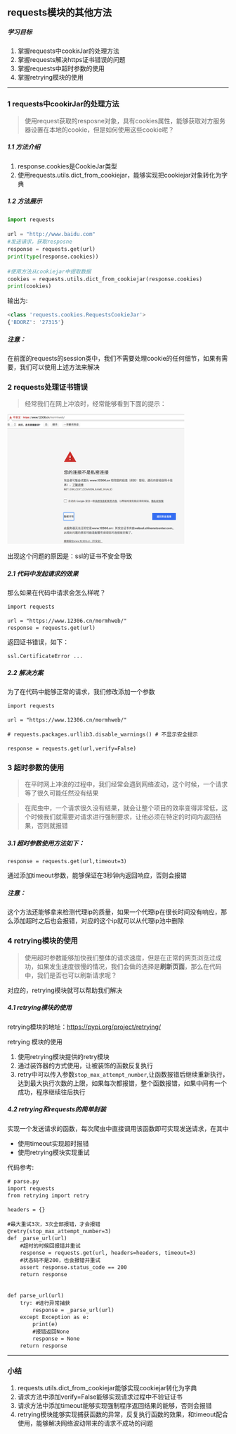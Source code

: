 ## requests模块的其他方法

##### 学习目标
1. 掌握requests中cookirJar的处理方法
2. 掌握requests解决https证书错误的问题
3. 掌握requests中超时参数的使用
4. 掌握retrying模块的使用
_________________

### 1 requests中cookirJar的处理方法
> 使用request获取的resposne对象，具有cookies属性，能够获取对方服务器设置在本地的cookie，但是如何使用这些cookie呢？

##### 1.1 方法介绍
1. response.cookies是CookieJar类型
2. 使用requests.utils.dict_from_cookiejar，能够实现把cookiejar对象转化为字典


##### 1.2 方法展示

```python
import requests

url = "http://www.baidu.com"
#发送请求，获取resposne
response = requests.get(url)
print(type(response.cookies))

#使用方法从cookiejar中提取数据
cookies = requests.utils.dict_from_cookiejar(response.cookies)
print(cookies)
``` 

输出为:

```python
<class 'requests.cookies.RequestsCookieJar'>
{'BDORZ': '27315'}
```
##### 注意：
在前面的requests的session类中，我们不需要处理cookie的任何细节，如果有需要，我们可以使用上述方法来解决


### 2 requests处理证书错误
> 经常我们在网上冲浪时，经常能够看到下面的提示：

<img src="../images/12306ssl错误.png" width = "80%" />

出现这个问题的原因是：ssl的证书不安全导致

##### 2.1 代码中发起请求的效果
那么如果在代码中请求会怎么样呢？

```
import requests

url = "https://www.12306.cn/mormhweb/"
response = requests.get(url)
```

返回证书错误，如下：

```
ssl.CertificateError ...
```


##### 2.2 解决方案
为了在代码中能够正常的请求，我们修改添加一个参数

```
import requests

url = "https://www.12306.cn/mormhweb/"

# requests.packages.urllib3.disable_warnings() # 不显示安全提示 

response = requests.get(url,verify=False)
```


### 3 超时参数的使用
> 在平时网上冲浪的过程中，我们经常会遇到网络波动，这个时候，一个请求等了很久可能任然没有结果

>在爬虫中，一个请求很久没有结果，就会让整个项目的效率变得非常低，这个时候我们就需要对请求进行强制要求，让他必须在特定的时间内返回结果，否则就报错

##### 3.1 超时参数使用方法如下：

```
response = requests.get(url,timeout=3)
```

通过添加timeout参数，能够保证在3秒钟内返回响应，否则会报错

##### 注意：
这个方法还能够拿来检测代理ip的质量，如果一个代理ip在很长时间没有响应，那么添加超时之后也会报错，对应的这个ip就可以从代理ip池中删除


### 4 retrying模块的使用
>使用超时参数能够加快我们整体的请求速度，但是在正常的网页浏览过成功，如果发生速度很慢的情况，我们会做的选择是**刷新页面**，那么在代码中，我们是否也可以刷新请求呢？

对应的，retrying模块就可以帮助我们解决

##### 4.1 retrying模块的使用
retrying模块的地址：https://pypi.org/project/retrying/

retrying 模块的使用
    
1. 使用retrying模块提供的retry模块
2. 通过装饰器的方式使用，让被装饰的函数反复执行
3. retry中可以传入参数`stop_max_attempt_number`,让函数报错后继续重新执行，达到最大执行次数的上限，如果每次都报错，整个函数报错，如果中间有一个成功，程序继续往后执行

##### 4.2 retrying和requests的简单封装

实现一个发送请求的函数，每次爬虫中直接调用该函数即可实现发送请求，在其中

- 使用timeout实现超时报错
- 使用retrying模块实现重试

代码参考:

```
# parse.py
import requests
from retrying import retry

headers = {}

#最大重试3次，3次全部报错，才会报错
@retry(stop_max_attempt_number=3) 
def _parse_url(url)
    #超时的时候回报错并重试
    response = requests.get(url, headers=headers, timeout=3) 
    #状态码不是200，也会报错并重试
    assert response.status_code == 200
    return response


def parse_url(url)
    try: #进行异常捕获
        response = _parse_url(url)
    except Exception as e:
        print(e)
        #报错返回None
        response = None
    return response
```

_________________

### 小结

1. requests.utils.dict_from_cookiejar能够实现cookiejar转化为字典
2. 请求方法中添加verify=False能够实现请求过程中不验证证书
3. 请求方法中添加timeout能够实现强制程序返回结果的能够，否则会报错
4. retrying模块能够实现捕获函数的异常，反复执行函数的效果，和timeout配合使用，能够解决网络波动带来的请求不成功的问题


